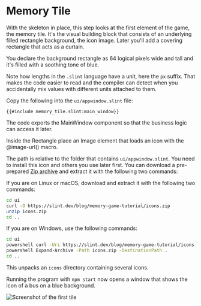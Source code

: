 <!-- Copyright © SixtyFPS GmbH <info@slint.dev> ; SPDX-License-Identifier: MIT -->

# Memory Tile

With the skeleton in place, this step looks at the first element of the game, the memory tile. It's the
visual building block that consists of an underlying filled rectangle background, the icon image. Later you'll add a
covering rectangle that acts as a curtain.

You declare the background rectangle as 64 logical pixels wide and tall
and it's filled with a soothing tone of blue.

Note how lengths in the `.slint` language have a unit, here
the `px` suffix. That makes the code easier to read and the compiler can detect when you accidentally
mix values with different units attached to them.

Copy the following into the `ui/appwindow.slint` file:

```slint
{{#include memory_tile.slint:main_window}}
```

The code exports the <span class="hljs-title">MainWindow</span> component so that the business logic can access it later.

Inside the <span class="hljs-built_in">Rectangle</span> place an <span class="hljs-built_in">Image</span> element that
loads an icon with the <span class="hljs-built_in">@image-url()</span> macro.

The path is relative to the folder that contains `ui/appwindow.slint`. You need to install this icon and others you use later first. You can download a pre-prepared
[Zip archive](https://slint.dev/blog/memory-game-tutorial/icons.zip) and extract it with the
following two commands:

If you are on Linux or macOS, download and extract it with the following two commands:

```sh
cd ui
curl -O https://slint.dev/blog/memory-game-tutorial/icons.zip
unzip icons.zip
cd ..
```

If you are on Windows, use the following commands:

```sh
cd ui
powershell curl -Uri https://slint.dev/blog/memory-game-tutorial/icons.zip -Outfile icons.zip
powershell Expand-Archive -Path icons.zip -DestinationPath .
cd ..
```

This unpacks an `icons` directory containing several icons.

Running the program with `npm start` now opens a window that shows the icon of a bus on a
blue background.

![Screenshot of the first tile](https://slint.dev/blog/memory-game-tutorial/memory-tile.png "Memory Tile Screenshot")
